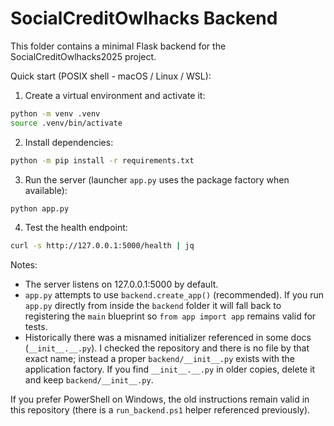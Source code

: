 # SocialCreditOwlhacks Backend

This folder contains a minimal Flask backend for the SocialCreditOwlhacks2025 project.

Quick start (POSIX shell - macOS / Linux / WSL):

1. Create a virtual environment and activate it:

```sh
python -m venv .venv
source .venv/bin/activate
```

2. Install dependencies:

```sh
python -m pip install -r requirements.txt
```

3. Run the server (launcher `app.py` uses the package factory when available):

```sh
python app.py
```

4. Test the health endpoint:

```sh
curl -s http://127.0.0.1:5000/health | jq
```

Notes:

- The server listens on 127.0.0.1:5000 by default.
- `app.py` attempts to use `backend.create_app()` (recommended). If you run `app.py` directly from inside the `backend` folder it will fall back to registering the `main` blueprint so `from app import app` remains valid for tests.
- Historically there was a misnamed initializer referenced in some docs (`__init__.__.py`). I checked the repository and there is no file by that exact name; instead a proper `backend/__init__.py` exists with the application factory. If you find `__init__.__.py` in older copies, delete it and keep `backend/__init__.py`.

If you prefer PowerShell on Windows, the old instructions remain valid in this repository (there is a `run_backend.ps1` helper referenced previously).
